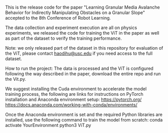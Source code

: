 This is the release code for the paper "Learning Granular Media Avalanche Behavior for Indirectly Manipulating Obstacles on a Granular Slope" accepted to the 8th Conference of Robot Learning.

The data collection and experiment execution are all on physics experiments, we released the code for training the ViT in the paper as well as part of the dataset to verify the training performance. 

Note: we only released part of the dataset in this repository for evaluation of the ViT, please contact haodihu@usc.edu if you need access to the full dataset.

How to run the project:
The data is processed and the ViT is configured following the way described in the paper, download the entire repo and run the Vit.py.

We suggest installing the Cuda environment to accelerate the model training process, the following are links for instructions on PyTorch installation and Anaconda environment setup:
https://pytorch.org/
https://docs.anaconda.com/working-with-conda/environments/


Once the Anaconda environment is set and the required Python libraries are installed, use the following command to train the model from scratch:
conda activate YourEnvironment
python3 ViT.py